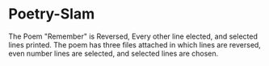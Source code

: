 # Poetry-Slam
The Poem "Remember" is Reversed, Every other line elected, and selected lines printed.
The poem has three files attached in which lines are reversed, even number lines are selected, and selected lines are chosen.
